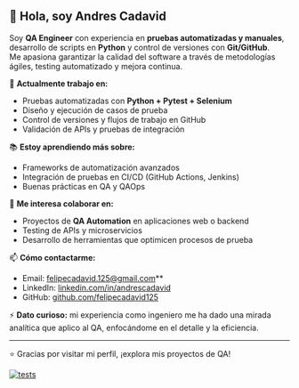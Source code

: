 ## 👋 Hola, soy Andres Cadavid  

Soy **QA Engineer** con experiencia en **pruebas automatizadas y manuales**, desarrollo de scripts en **Python** y control de versiones con **Git/GitHub**.  
Me apasiona garantizar la calidad del software a través de metodologías ágiles, testing automatizado y mejora continua.  

🧪 **Actualmente trabajo en:**  
- Pruebas automatizadas con **Python + Pytest + Selenium**  
- Diseño y ejecución de casos de prueba  
- Control de versiones y flujos de trabajo en GitHub  
- Validación de APIs y pruebas de integración  

📚 **Estoy aprendiendo más sobre:**  
- Frameworks de automatización avanzados  
- Integración de pruebas en CI/CD (GitHub Actions, Jenkins)  
- Buenas prácticas en QA y QAOps  

🤝 **Me interesa colaborar en:**  
- Proyectos de **QA Automation** en aplicaciones web o backend  
- Testing de APIs y microservicios  
- Desarrollo de herramientas que optimicen procesos de prueba  

📫 **Cómo contactarme:**  
- Email: felipecadavid.125@gmail.com**  
- LinkedIn: [linkedin.com/in/andrescadavid](https://linkedin.com/in/andrescadavid)  
- GitHub: [github.com/felipecadavid125](https://github.com/felipecadavid125)  

⚡ **Dato curioso:** mi experiencia como ingeniero me ha dado una mirada analítica que aplico al QA, enfocándome en el detalle y la eficiencia.  

---
⭐ Gracias por visitar mi perfil, ¡explora mis proyectos de QA!

[![tests](https://github.com/felipecadavid125/qa-project-Urban-Routes-es/actions/workflows/main.yml/badge.svg)](https://github.com/felipecadavid125/qa-project-Urban-Routes-es/actions/workflows/main.yml)

